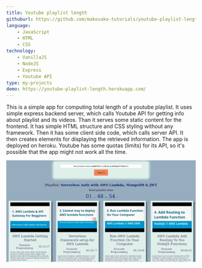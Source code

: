 ```yaml
---
title: Youtube playlist length
githuburl: https://github.com/makovako-tutorials/youtube-playlist-length
language:
    - JavaScript
    - HTML
    - CSS
technology:
    - VanillaJS
    - NodeJS
    - Express
    - Youtube API
type: my-projects
demo: https://youtube-playlist-length.herokuapp.com/
---
```


This is a simple app for computing total length of a youtube playlist. It uses simple express backend server, which calls Youtube API for getting info about playlist and its videos. Than it serves some static content for the frontend. It has simple HTML structure and CSS styling without any framework. Then it has some client side code, which calls server API. It then creates elements for displaying the retrieved information. The app is deployed on heroku. Youtube has some quotas (limits) for its API, so it's possible that the app might not work all the time.

![youtube-playlist-length-screenshot](./youtube-playlist-length.png)